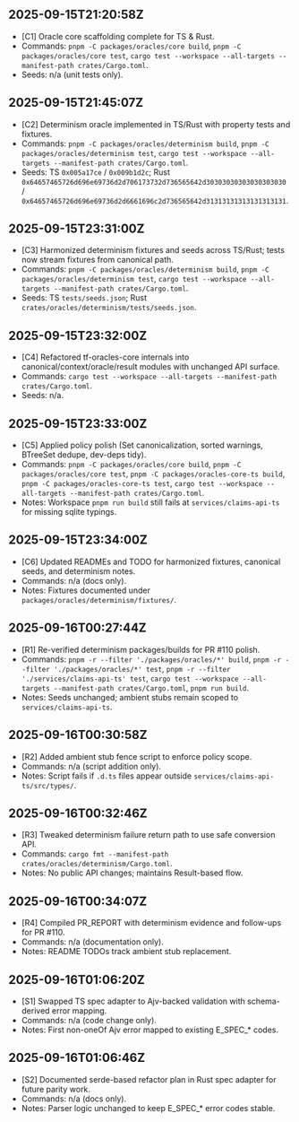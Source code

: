 ## 2025-09-15T21:20:58Z
- [C1] Oracle core scaffolding complete for TS & Rust.
- Commands: `pnpm -C packages/oracles/core build`, `pnpm -C packages/oracles/core test`, `cargo test --workspace --all-targets --manifest-path crates/Cargo.toml`.
- Seeds: n/a (unit tests only).

## 2025-09-15T21:45:07Z
- [C2] Determinism oracle implemented in TS/Rust with property tests and fixtures.
- Commands: `pnpm -C packages/oracles/determinism build`, `pnpm -C packages/oracles/determinism test`, `cargo test --workspace --all-targets --manifest-path crates/Cargo.toml`.
- Seeds: TS `0x005a17ce` / `0x009b1d2c`; Rust `0x64657465726d696e69736d2d706173732d736565642d30303030303030303030` / `0x64657465726d696e69736d2d6661696c2d736565642d31313131313131313131`.

## 2025-09-15T23:31:00Z
- [C3] Harmonized determinism fixtures and seeds across TS/Rust; tests now stream fixtures from canonical path.
- Commands: `pnpm -C packages/oracles/determinism build`, `pnpm -C packages/oracles/determinism test`, `cargo test --workspace --all-targets --manifest-path crates/Cargo.toml`.
- Seeds: TS `tests/seeds.json`; Rust `crates/oracles/determinism/tests/seeds.json`.

## 2025-09-15T23:32:00Z
- [C4] Refactored tf-oracles-core internals into canonical/context/oracle/result modules with unchanged API surface.
- Commands: `cargo test --workspace --all-targets --manifest-path crates/Cargo.toml`.
- Seeds: n/a.

## 2025-09-15T23:33:00Z
- [C5] Applied policy polish (Set canonicalization, sorted warnings, BTreeSet dedupe, dev-deps tidy).
- Commands: `pnpm -C packages/oracles/core build`, `pnpm -C packages/oracles/core test`, `pnpm -C packages/oracles-core-ts build`, `pnpm -C packages/oracles-core-ts test`, `cargo test --workspace --all-targets --manifest-path crates/Cargo.toml`.
- Notes: Workspace `pnpm run build` still fails at `services/claims-api-ts` for missing sqlite typings.

## 2025-09-15T23:34:00Z
- [C6] Updated READMEs and TODO for harmonized fixtures, canonical seeds, and determinism notes.
- Commands: n/a (docs only).
- Notes: Fixtures documented under `packages/oracles/determinism/fixtures/`.

## 2025-09-16T00:27:44Z
- [R1] Re-verified determinism packages/builds for PR #110 polish.
- Commands: `pnpm -r --filter './packages/oracles/*' build`, `pnpm -r --filter './packages/oracles/*' test`, `pnpm -r --filter './services/claims-api-ts' test`, `cargo test --workspace --all-targets --manifest-path crates/Cargo.toml`, `pnpm run build`.
- Notes: Seeds unchanged; ambient stubs remain scoped to `services/claims-api-ts`.

## 2025-09-16T00:30:58Z
- [R2] Added ambient stub fence script to enforce policy scope.
- Commands: n/a (script addition only).
- Notes: Script fails if `.d.ts` files appear outside `services/claims-api-ts/src/types/`.

## 2025-09-16T00:32:46Z
- [R3] Tweaked determinism failure return path to use safe conversion API.
- Commands: `cargo fmt --manifest-path crates/oracles/determinism/Cargo.toml`.
- Notes: No public API changes; maintains Result-based flow.

## 2025-09-16T00:34:07Z
- [R4] Compiled PR_REPORT with determinism evidence and follow-ups for PR #110.
- Commands: n/a (documentation only).
- Notes: README TODOs track ambient stub replacement.

## 2025-09-16T01:06:20Z
- [S1] Swapped TS spec adapter to Ajv-backed validation with schema-derived error mapping.
- Commands: n/a (code change only).
- Notes: First non-oneOf Ajv error mapped to existing E_SPEC_* codes.

## 2025-09-16T01:06:46Z
- [S2] Documented serde-based refactor plan in Rust spec adapter for future parity work.
- Commands: n/a (docs only).
- Notes: Parser logic unchanged to keep E_SPEC_* error codes stable.
